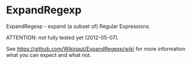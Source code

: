 ExpandRegexp
============

ExpandRegexp - expand (a subset of) Regular Expressions.

ATTENTION: not fully tested yet (2012-05-07).

See https://github.com/Wikinaut/ExpandRegexp/wiki for more information what you
can expect and what not.
